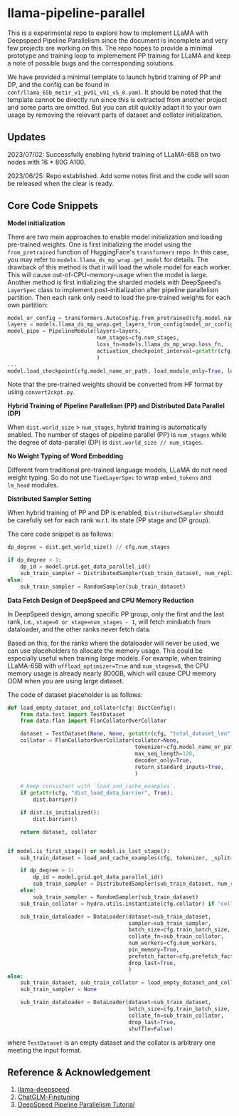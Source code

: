 # llama-pipeline-parallel

This is a experimental repo to explore how to implement LLaMA with Deepspeed Pipeline Parallelism since the document is incomplete and very few projects are working on this. The repo hopes to provide a minimal prototype and training loop to implemement PP training for LLaMA and keep a note of possible bugs and the corresponding solutions.

We have provided a minimal template to launch hybrid training of PP and DP, and the config can be found in `conf/llama_65b_metir_v1_pv91_v91_v5_0.yaml`.
It should be noted that the template cannot be directly run since this is extracted from another project and some parts are omitted. 
But you can still quickly adapt it to your own usage by removing the relevant parts of dataset and collator initialization.

## Updates

2023/07/02: Successfully enabling hybrid training of LLaMA-65B on two nodes with 16 * 80G A100.

2023/06/25: Repo established. Add some notes first and the code will soon be released when the clear is ready.

## Core Code Snippets

**Model initialization**

There are two main approaches to enable model initialization and loading pre-trained weights. One is first initializing the model using the `from_pretrained` function of HuggingFace's `transformers` repo.
In this case, you may refer to `models.llama_ds_mp_wrap.get_model` for details.
The drawback of this method is that it will load the whole model for each worker. This will cause out-of-CPU-memory-usage when the model is large.
Another method is first initializing the sharded models with DeepSpeed's `LayerSpec` class to implement post-initialization after pipeline parallelism partition. Then each rank only need to load the pre-trained weights for each own partition:

```python
model_or_config = transformers.AutoConfig.from_pretrained(cfg.model_name_or_path)
layers = models.llama_ds_mp_wrap.get_layers_from_config(model_or_config)
model_pipe = PipelineModule(layers=layers,
                            num_stages=cfg.num_stages,
                            loss_fn=models.llama_ds_mp_wrap.loss_fn,
                            activation_checkpoint_interval=getattr(cfg, "activation_checkpoint_interval", 0)
                            )
...
model.load_checkpoint(cfg.model_name_or_path, load_module_only=True, load_optimizer_states=False, load_lr_scheduler_states=False)
```

Note that the pre-trained weights should be converted from HF format by using `convert2ckpt.py`.


**Hybrid Training of Pipeline Parallelism (PP) and Distributed Data Parallel (DP)**

When `dist.world_size` > `num_stages`, hybrid training is automatically enabled. The number of stages of pipeline parallel (PP) is `num_stages`
while the degree of data-parallel (DP) is `dist.world_size // num_stages`.

**No Weight Typing of Word Embedding**

Different from traditional pre-trained language models, LLaMA do not need weight typing. So do not use `TiedLayerSpec` to wrap `embed_tokens` and `lm_head` modules.

**Distributed Sampler Setting**

When hybrid training of PP and DP is enabled, `DistributedSampler` should be carefully set for each rank w.r.t. its state (PP stage and DP group).

The core code snippet is as follows:

```python
dp_degree = dist.get_world_size() // cfg.num_stages

if dp_degree > 1:
    dp_id = model.grid.get_data_parallel_id()
    sub_train_sampler = DistributedSampler(sub_train_dataset, num_replicas=dp_degree, rank=dp_id)
else:
    sub_train_sampler = RandomSampler(sub_train_dataset)
```

**Data Fetch Design of DeepSpeed and CPU Memory Reduction**

In DeepSpeed design, among specific PP group, only the first and the last rank, i.e., `stage=0 or stage=num_stages - 1`, 
will fetch minibatch from dataloader, and the other ranks never fetch data.

Based on this, for the ranks where the dataloader will never be used, we can use placeholders to allocate the memory usage. This could be especially useful when training large models.
For example, when training LLaMA-65B with `offload_optimizer=True` and `num_stages=8`, the CPU memory usage is already nearly 800GB,
which will cause CPU memory OOM when you are using large dataset.

The code of dataset placeholder is as follows:

```python
def load_empty_dataset_and_collator(cfg: DictConfig):
    from data.test import TestDataset
    from data.flan import FlanCollatorOverCollator

    dataset = TestDataset(None, None, getattr(cfg, "total_dataset_len", -1))
    collator = FlanCollatorOverCollator(collator=None,
                                        tokenizer=cfg.model_name_or_path,
                                        max_seq_length=128,
                                        decoder_only=True,
                                        return_standard_inputs=True,
                                        )

    # Keep consistent with `load_and_cache_examples`.
    if getattr(cfg, "dist_load_data_barrier", True):
        dist.barrier()

    if dist.is_initialized():
        dist.barrier()

    return dataset, collator


if model.is_first_stage() or model.is_last_stage():
    sub_train_dataset = load_and_cache_examples(cfg, tokenizer, _split="train", _file=_file)

    if dp_degree > 1:
        dp_id = model.grid.get_data_parallel_id()
        sub_train_sampler = DistributedSampler(sub_train_dataset, num_replicas=dp_degree, rank=dp_id)
    else:
        sub_train_sampler = RandomSampler(sub_train_dataset)
    sub_train_collator = hydra.utils.instantiate(cfg.collator) if "collator" in cfg and cfg.collator else None

    sub_train_dataloader = DataLoader(dataset=sub_train_dataset,
                                      sampler=sub_train_sampler,
                                      batch_size=cfg.train_batch_size,
                                      collate_fn=sub_train_collator,
                                      num_workers=cfg.num_workers,
                                      pin_memory=True,
                                      prefetch_factor=cfg.prefetch_factor,
                                      drop_last=True,
                                      )
else:
    sub_train_dataset, sub_train_collator = load_empty_dataset_and_collator(cfg)
    sub_train_sampler = None

    sub_train_dataloader = DataLoader(dataset=sub_train_dataset,
                                      batch_size=cfg.train_batch_size,
                                      collate_fn=sub_train_collator,
                                      drop_last=True,
                                      shuffle=False)

```

where `TestDataset` is an empty dataset and the collator is arbitrary one meeting the input format.

## Reference & Acknowledgement

1. [llama-deepspeed](https://github.com/HuangLK/llama-deepspeed/tree/main)
2. [ChatGLM-Finetuning](https://github.com/liucongg/ChatGLM-Finetuning)
3. [DeepSpeed Pipeline Parallelism Tutorial](https://www.deepspeed.ai/tutorials/pipeline/)

[//]: # (### Quick Notes)

[//]: # ()
[//]: # (#### Data fetech)

[//]: # ()
[//]: # (1. Currently most implementations uses `shuffle=True` instead of `DistributedSampler` or `RandomSampler` of pytorch in data loader. I find that for `wordld_size=4` scenario, only the first rank and the last one fetech data from data loader. This can be verified by adding print information in `__getitem__` method of specific dataset. However, when really training, I find that only the batch feteched from the first rank will be really send to model. This is consistent with what I thought about pipeline parallelism that only one rank feteches data and the other ranks only take the outputs from the previous rank as iputs.)

[//]: # (2. There is a bug in Deepspeed hybrid engine loading model checkpoint that there mush be optimizer states in the specific dir, check it [here]&#40;https://github.com/HuangLK/llama-deepspeed/issues/28&#41;.)
